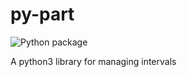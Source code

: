 # py-part

![Python package](https://github.com/chdemko/py-part/workflows/Python%20package/badge.svg?branch=develop)

A python3 library for managing intervals
